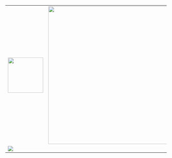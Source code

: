 

<table>
  <tr>
    <td>
      <img width="110" src="https://media.giphy.com/media/3oEjHECc1GftirnHZm/giphy.gif"/>
    </td>
    <td>
      <img width="430" src="https://github-readme-stats.vercel.app/api/top-langs/?username=bknds&hide_title=true&hide_border=true&layout=compact&langs_count=6&theme=dracula" />
    </td>
    <td>
      <img src="https://github-readme-stats.vercel.app/api?username=bknds&hide_title=true&hide_border=true&show_icons=trueline_height=12&theme=dracula" />     </td>
  </tr>
  <tr>
    <td colspan="3">
      <img src="https://activity-graph.herokuapp.com/graph?username=bknds&theme=rogue" />
    </td>
  </tr>
</table>


